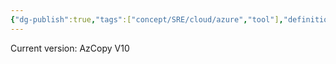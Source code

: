 ```yaml
---
{"dg-publish":true,"tags":["concept/SRE/cloud/azure","tool"],"definition":"Commandline Utility to copy between storage containers, accounts, subscriptions or even Amazon and google accounts","ms-learn-url":"(https://learn.microsoft.com/en-us/azure/storage/common/storage-use-azcopy-v10)","creation_date":"2024-05-02 22:00","permalink":"/concepts/az-copy/","dgPassFrontmatter":true}
---
```



Current version: AzCopy V10
